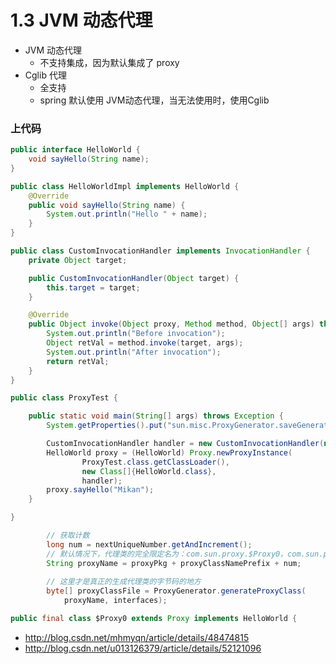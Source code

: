 # 1.3 JVM 动态代理

* JVM 动态代理
  * 不支持集成，因为默认集成了 proxy
* Cglib 代理
  * 全支持
  * spring 默认使用 JVM动态代理，当无法使用时，使用Cglib

### 上代码

```java
public interface HelloWorld {
    void sayHello(String name);
}
```



```java
public class HelloWorldImpl implements HelloWorld {
    @Override
    public void sayHello(String name) {
        System.out.println("Hello " + name);
    }
}
```



```java
public class CustomInvocationHandler implements InvocationHandler {
    private Object target;

    public CustomInvocationHandler(Object target) {
        this.target = target;
    }

    @Override
    public Object invoke(Object proxy, Method method, Object[] args) throws Throwable {
        System.out.println("Before invocation");
        Object retVal = method.invoke(target, args);
        System.out.println("After invocation");
        return retVal;
    }
}
```



```java
public class ProxyTest {

    public static void main(String[] args) throws Exception {
        System.getProperties().put("sun.misc.ProxyGenerator.saveGeneratedFiles", "true");

        CustomInvocationHandler handler = new CustomInvocationHandler(new HelloWorldImpl());
        HelloWorld proxy = (HelloWorld) Proxy.newProxyInstance(
                ProxyTest.class.getClassLoader(),
                new Class[]{HelloWorld.class},
                handler);
        proxy.sayHello("Mikan");
    }

}
```



```java
		// 获取计数  
        long num = nextUniqueNumber.getAndIncrement();  
        // 默认情况下，代理类的完全限定名为：com.sun.proxy.$Proxy0，com.sun.proxy.$Proxy1……依次递增  
        String proxyName = proxyPkg + proxyClassNamePrefix + num;  
  
        // 这里才是真正的生成代理类的字节码的地方  
        byte[] proxyClassFile = ProxyGenerator.generateProxyClass(  
            proxyName, interfaces); 

public final class $Proxy0 extends Proxy implements HelloWorld {  
```







* http://blog.csdn.net/mhmyqn/article/details/48474815
* http://blog.csdn.net/u013126379/article/details/52121096